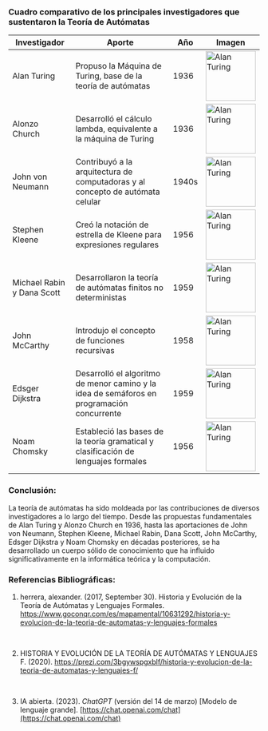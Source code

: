 ### Cuadro comparativo de los principales investigadores que sustentaron la Teoría de Autómatas

| Investigador           | Aporte                                                      | Año   | Imagen                                  |
|------------------------|-------------------------------------------------------------|-------|-----------------------------------------|
| Alan Turing            | Propuso la Máquina de Turing, base de la teoría de autómatas | 1936  | <img src="https://t2.gstatic.com/licensed-image?q=tbn:ANd9GcQCUUTlwrAsh5cZ9yds4YIELmAgLT-kyXXJ7vhrzQLriwYb3VQqSTToKpq7heaNcMZX" alt="Alan Turing" width="100" height="100">       |
| Alonzo Church          | Desarrolló el cálculo lambda, equivalente a la máquina de Turing | 1936  | <img src="https://upload.wikimedia.org/wikipedia/en/a/a6/Alonzo_Church.jpg" alt="Alan Turing" width="100" height="100">    |
| John von Neumann       | Contribuyó a la arquitectura de computadoras y al concepto de autómata celular | 1940s | <img src="https://upload.wikimedia.org/wikipedia/commons/5/5e/JohnvonNeumann-LosAlamos.gif" alt="Alan Turing" width="100" height="100">|
| Stephen Kleene         | Creó la notación de estrella de Kleene para expresiones regulares | 1956  | <img src="https://upload.wikimedia.org/wikipedia/commons/thumb/1/1c/Kleene.jpg/220px-Kleene.jpg" alt="Alan Turing" width="100" height="100">  |
| Michael Rabin y Dana Scott | Desarrollaron la teoría de autómatas finitos no deterministas | 1959  | <img src="https://encrypted-tbn0.gstatic.com/images?q=tbn:ANd9GcRfgfKArwJE44ZzoJdklxysmRneR9jKXKTTm-LwrExycQ&s" alt="Alan Turing" width="100" height="100">|
| John McCarthy          | Introdujo el concepto de funciones recursivas | 1958  | <img src="https://fi.edu/sites/default/files/2015-01/Laureates_BenajminFranklinAward_2003_OldSite_JohnMcCarthy_McCarthy2.jpg" alt="Alan Turing" width="100" height="100"> |
| Edsger Dijkstra        | Desarrolló el algoritmo de menor camino y la idea de semáforos en programación concurrente | 1959  | <img src="https://repository.aip.org/islandora/object/nbla:288079/datastream/MEDIUM_SIZE/view" alt="Alan Turing" width="100" height="100"> |
| Noam Chomsky           | Estableció las bases de la teoría gramatical y clasificación de lenguajes formales | 1956  | <img src="https://progressive.international/static/a1eb7613e53cc24e4b1fc34a9b978e30/ee604/noam-chomsky.png" alt="Alan Turing" width="100" height="100">   |

### Conclusión:
La teoría de autómatas ha sido moldeada por las contribuciones de diversos investigadores a lo largo del tiempo. Desde las propuestas fundamentales de Alan Turing y Alonzo Church en 1936, hasta las aportaciones de John von Neumann, Stephen Kleene, Michael Rabin, Dana Scott, John McCarthy, Edsger Dijkstra y Noam Chomsky en décadas posteriores, se ha desarrollado un cuerpo sólido de conocimiento que ha influido significativamente en la informática teórica y la computación.

### Referencias Bibliográficas:
1. herrera, alexander. (2017, September 30). Historia y Evolución de la Teoría de Autómatas y Lenguajes Formales. https://www.goconqr.com/es/mapamental/10631292/historia-y-evolucion-de-la-teoria-de-automatas-y-lenguajes-formales

‌

2. HISTORIA Y EVOLUCIÓN DE LA TEORÍA DE AUTÓMATAS Y LENGUAJES F. (2020).  https://prezi.com/3bgywspgxblf/historia-y-evolucion-de-la-teoria-de-automatas-y-lenguajes-f/

‌

3. IA abierta. (2023). _ChatGPT_ (versión del 14 de marzo) [Modelo de lenguaje grande]. [https://chat.openai.com/chat](https://chat.openai.com/chat)
